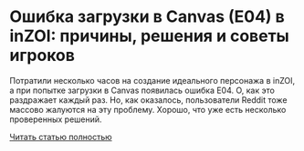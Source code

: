 # Ошибка загрузки в Canvas (E04) в inZOI: причины, решения и советы игроков



Потратили несколько часов на создание идеального персонажа в inZOI, а при попытке загрузки в Canvas появилась ошибка E04. О, как это раздражает каждый раз. Но, как оказалось, пользователи Reddit тоже массово жалуются на эту проблему. Хорошо, что уже есть несколько проверенных решений.

[Читать статью полностью](https://xyberbara.com/gaming/e04-inzoi/)
